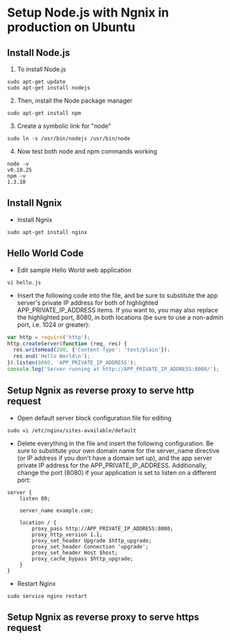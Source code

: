 # Setup Node.js with Ngnix in production on Ubuntu

## Install Node.js

1. To install Node.js
```
sudo apt-get update
sudo apt-get install nodejs
```

2. Then, install the Node package manager
```
sudo apt-get install npm
```

3. Create a symbolic link for "node"
```
sudo ln -s /usr/bin/nodejs /usr/bin/node
```

4. Now test both node and npm commands working
```
node -v
v0.10.25
npm -v
1.3.10
```

## Install Ngnix

* Install Ngnix
```
sudo apt-get install nginx
```

## Hello World Code

* Edit sample Hello World web application
```
vi hello.js
```

* Insert the following code into the file, and be sure to substitute the app server's private IP address for both of highlighted APP_PRIVATE_IP_ADDRESS items. If you want to, you may also replace the highlighted port, 8080, in both locations (be sure to use a non-admin port, i.e. 1024 or greater):
``` hello.js
var http = require('http');
http.createServer(function (req, res) {
  res.writeHead(200, {'Content-Type': 'text/plain'});
  res.end('Hello World\n');
}).listen(8080, 'APP_PRIVATE_IP_ADDRESS');
console.log('Server running at http://APP_PRIVATE_IP_ADDRESS:8080/');
```

## Setup Ngnix as reverse proxy to serve http request

* Open default server block configuration file for editing
```
sudo vi /etc/nginx/sites-available/default
```

* Delete everything in the file and insert the following configuration. Be sure to substitute your own domain name for the server_name directive (or IP address if you don't have a domain set up), and the app server private IP address for the APP_PRIVATE_IP_ADDRESS. Additionally, change the port (8080) if your application is set to listen on a different port:
```
server {
    listen 80;

    server_name example.com;

    location / {
        proxy_pass http://APP_PRIVATE_IP_ADDRESS:8080;
        proxy_http_version 1.1;
        proxy_set_header Upgrade $http_upgrade;
        proxy_set_header Connection 'upgrade';
        proxy_set_header Host $host;
        proxy_cache_bypass $http_upgrade;
    }
}
```

* Restart Nginx
```
sudo service nginx restart
```

## Setup Ngnix as reverse proxy to serve https request

